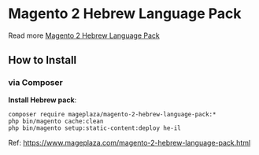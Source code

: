 # Magento 2 Hebrew Language Pack

Read more [Magento 2 Hebrew Language Pack](https://www.mageplaza.com/magento-2-hebrew-language-pack.html)

## How to Install


### via Composer

**Install Hebrew pack**:

```
composer require mageplaza/magento-2-hebrew-language-pack:*
php bin/magento cache:clean
php bin/magento setup:static-content:deploy he-il

```


Ref: https://www.mageplaza.com/magento-2-hebrew-language-pack.html
